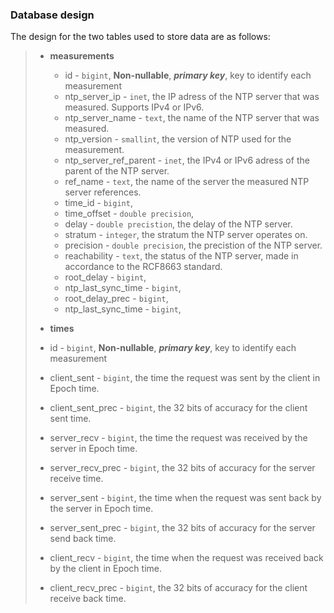 ### Database design

The design for the two tables used to store data are as follows:
> * **measurements**  
>
>    * id -                      `bigint`, **Non-nullable**, ***primary key***, key to identify each measurement
>    * ntp_server_ip -           `inet`, the IP adress of the NTP server that was measured. Supports IPv4 or IPv6.
>    * ntp_server_name -         `text`, the name of the NTP server that was measured.
>    * ntp_version -             `smallint`, the version of NTP used for the measurement.
>    * ntp_server_ref_parent -   `inet`, the IPv4 or IPv6 adress of the parent of the NTP server.
>    * ref_name -                `text`, the name of the server the measured NTP server references.
>    * time_id -                 `bigint`,
>    * time_offset -             `double precision`,
>    * delay -                   `double precistion`, the delay of the NTP server.
>    * stratum -                 `integer`, the stratum the NTP server operates on.
>    * precision -               `double precision`, the precistion of the NTP server.
>    * reachability -            `text`, the status of the NTP server, made in accordance to the RCF8663 standard.
>    * root_delay -              `bigint`,
>    * ntp_last_sync_time -      `bigint`,
>    * root_delay_prec -         `bigint`,
>    * ntp_last_sync_time -      `bigint`,
>* **times**
>
>  * id -                      `bigint`, **Non-nullable**, ***primary key***, key to identify each measurement
>  * client_sent -             `bigint`, the time the request was sent by the client in Epoch time.
>  * client_sent_prec -        `bigint`, the 32 bits of accuracy for the client sent time.
>  * server_recv -             `bigint`, the time the request was received by the server in Epoch time.
>  * server_recv_prec -        `bigint`, the 32 bits of accuracy for the server receive time.
>  * server_sent -             `bigint`, the time when the request was sent back by the server in Epoch time.
>  * server_sent_prec -        `bigint`, the 32 bits of accuracy for the server send back time.
>  * client_recv -             `bigint`, the time when the request was received back by the client in Epoch time.
>  * client_recv_prec -        `bigint`, the 32 bits of accuracy for the client receive back time.

